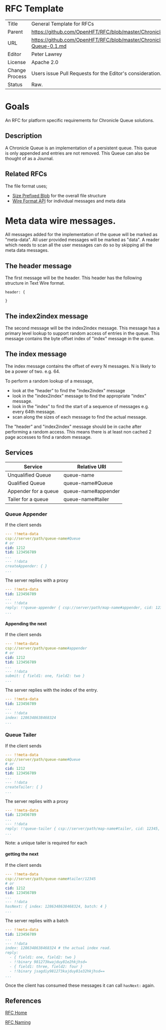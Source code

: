 # RFC Template

|         |                                                             |
|:------- | ----------------------------------------------------------- |
| Title   | General Template for RFCs                                   |
| Parent  | https://github.com/OpenHFT/RFC/blob/master/Chronicle/Chronicle-0.1.md |
| URL     | https://github.com/OpenHFT/RFC/blob/master/Chronicle/Queue/Chronicle-Queue-0.1.md |
| Editor  | Peter Lawrey                                                |
| License | Apache 2.0                                                  |
| Change Process | Users issue Pull Requests for the Editor's consideration. |
| Status  | Raw.                                                        |

# Goals
An RFC for platform specific requirements for Chronicle Queue solutions.

## Description
A Chronicle Queue is an implementation of a persistent queue. This queue is only appended and entries are not removed.
This Queue can also be thought of as a Journal.

## Related RFCs
The file format uses;

 - [Size Prefixed Blob](https://github.com/OpenHFT/RFC/blob/master/Size-Prefixed-Blob/) for the overall file structure
 - [Wire Format API](https://github.com/OpenHFT/RFC/blob/master/Wire-Format-API/) for individual messages and meta data

# Meta data wire messages.
All messages added for the implementation of the queue will be marked as "meta-data". All user provided messages will be marked as "data".
A reader which needs to scan all the user messages can do so by skipping all the meta data messages.

## The header message
The first message will be the header.  This header has the following structure in Text Wire format.
```
header: {

}
```
## The index2index message
The second message will be the index2index message.
This message has a primary level lookup to support random access of entries in the queue.
This message contains the byte offset index of "index" message in the queue.

## The index message
The index message contains the offset of every N messages.  N is likely to be a power of two. e.g. 64.

To perform a random lookup of a message,
 - look at the "header" to find the "index2index" message
 - look in the "index2index" message to find the appropriate "index" message.
 - look in the "index" to find the start of a sequence of messages e.g. every 64th message.
 - scan along the sizes of each message to find the actual message.

The "header" and "index2index" message should be in cache after performing a random access.
This means there is at least non cached 2 page accesses to find a random message.

## Services
| Service              | Relative URI                  |
| -------------------- | ----------------------------- |
| Unqualified Queue    | queue-name                    |
| Qualified Queue      | queue-name#Queue              |
| Appender for a queue | queue-name#appender           |
| Tailer for a queue   | queue-name#tailer             |

### Queue Appender
If the client sends
```yaml
--- !!meta-data
csp://server/path/queue-name#Queue
# or
cid: 1212
tid: 123456789
...
--- !!data
createAppender: { }
...
```

The server replies with a proxy
```yaml
--- !!meta-data
tid: 123456789
...
--- !!data
reply: !!queue-appender { csp://server/path/map-name#appender, cid: 1234 }
...
```

#### Appending the next
If the client sends
```yaml
--- !!meta-data
csp://server/path/queue-name#appender
# or
cid: 1212
tid: 123456789
...
--- !!data
submit: { field1: one, field2: two }
...
```

The server replies with the index of the entry.
```yaml
--- !!meta-data
tid: 123456789
...
--- !!data
index: 1286348638468324
...
```
### Queue Tailer
If the client sends
```yaml
--- !!meta-data
csp://server/path/queue-name#Queue
# or
cid: 1212
tid: 123456789
...
--- !!data
createTailer: { }
...
```

The server replies with a proxy
```yaml
--- !!meta-data
tid: 123456789
...
--- !!data
reply: !!queue-tailer { csp://server/path/map-name#tailer, cid: 12345, start: 1286348000000000, end: 1286348638469999 }
...
```
Note: a unique tailer is required for each 

#### getting the next
If the client sends
```yaml
--- !!meta-data
csp://server/path/queue-name#tailer/12345
# or
cid: 1212
tid: 123456789
...
--- !!data
hasNext: { index: 1286348638468324, batch: 4 }
...
```

The server replies with a batch
```yaml
--- !!meta-data
tid: 123456789
...
--- !!data
index: 1286348638468324 # the actual index read.
reply: 
  - { field1: one, field2: two }
  - !!binary 981273kwajduy81e2hkjhsd=
  - { field1: three, field2: four }
  - !!binary jsagdiy981273kajduy81e32hkjhsd==
...
```

Once the client has consumed these messages it can call `hasNext:` again.

## References
[RFC Home](https://github.com/OpenHFT/RFC/blob/master/)

[RFC Naming](https://github.com/OpenHFT/RFC/blob/master/RFC-Naming/)
